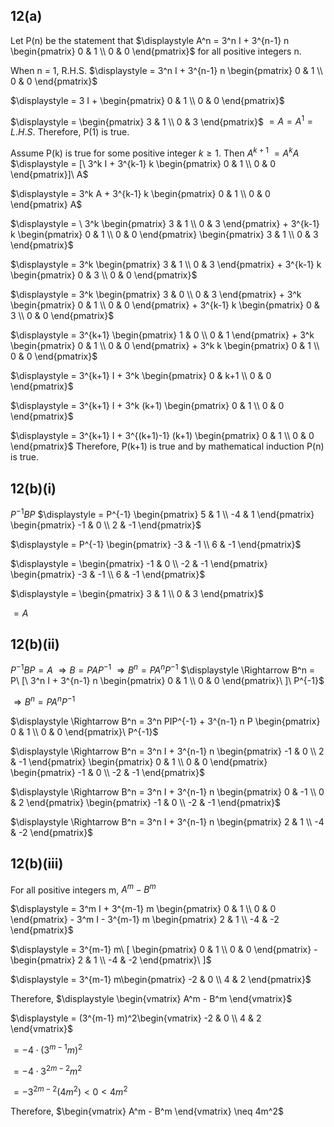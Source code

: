 ## 12(a)
Let P(n) be the statement that $\displaystyle A^n = 3^n I + 3^{n-1} n \begin{pmatrix}
0 & 1 \\ 
0 & 0 \end{pmatrix}$ for all positive integers n.

When n = 1,
R.H.S.
$\displaystyle = 3^n I + 3^{n-1} n \begin{pmatrix}
0 & 1 \\ 
0 & 0 \end{pmatrix}$

$\displaystyle = 3 I + \begin{pmatrix}
0 & 1 \\ 
0 & 0 \end{pmatrix}$

$\displaystyle = \begin{pmatrix}
3 & 1 \\ 
0 & 3 \end{pmatrix}$
$\displaystyle = A = A^1 = L.H.S.$
Therefore, P(1) is true.

Assume P(k) is true for some positive integer $k \geq 1$. Then
$\displaystyle A^{k+1}$
$\displaystyle = A^k A$
$\displaystyle = [\ 3^k I + 3^{k-1} k \begin{pmatrix}
0 & 1 \\ 
0 & 0 \end{pmatrix}]\ A$

$\displaystyle = 3^k A + 3^{k-1} k \begin{pmatrix}
0 & 1 \\ 
0 & 0 \end{pmatrix} A$

$\displaystyle = \ 3^k \begin{pmatrix}
3 & 1 \\ 
0 & 3 \end{pmatrix} + 3^{k-1} k \begin{pmatrix}
0 & 1 \\ 
0 & 0 \end{pmatrix} \begin{pmatrix}
3 & 1 \\ 
0 & 3 \end{pmatrix}$

$\displaystyle = 3^k \begin{pmatrix}
3 & 1 \\ 
0 & 3 \end{pmatrix} + 3^{k-1} k \begin{pmatrix}
0 & 3 \\ 
0 & 0 \end{pmatrix}$

$\displaystyle = 3^k \begin{pmatrix}
3 & 0 \\ 
0 & 3 \end{pmatrix} + 3^k \begin{pmatrix}
0 & 1 \\ 
0 & 0 \end{pmatrix} + 3^{k-1} k \begin{pmatrix}
0 & 3 \\ 
0 & 0 \end{pmatrix}$

$\displaystyle = 3^{k+1} \begin{pmatrix}
1 & 0 \\ 
0 & 1 \end{pmatrix} + 3^k \begin{pmatrix}
0 & 1 \\ 
0 & 0 \end{pmatrix} + 3^k k \begin{pmatrix}
0 & 1 \\ 
0 & 0 \end{pmatrix}$

$\displaystyle = 3^{k+1} I + 3^k \begin{pmatrix}
0 & k+1 \\ 
0 & 0 \end{pmatrix}$

$\displaystyle = 3^{k+1} I + 3^k (k+1) \begin{pmatrix}
0 & 1 \\ 
0 & 0 \end{pmatrix}$

$\displaystyle = 3^{k+1} I + 3^{(k+1)-1} (k+1) \begin{pmatrix}
0 & 1 \\ 
0 & 0 \end{pmatrix}$
Therefore, P(k+1) is true and by mathematical induction P(n) is true.

## 12(b)(i)
$\displaystyle P^{-1} B P$
$\displaystyle = P^{-1} \begin{pmatrix}
5 & 1 \\ 
-4 & 1 \end{pmatrix} \begin{pmatrix}
-1 & 0 \\ 
2 & -1 \end{pmatrix}$

$\displaystyle = P^{-1} \begin{pmatrix}
-3 & -1 \\ 
6 & -1 \end{pmatrix}$

$\displaystyle = \begin{pmatrix}
-1 & 0 \\ 
-2 & -1 \end{pmatrix} \begin{pmatrix}
-3 & -1 \\ 
6 & -1 \end{pmatrix}$

$\displaystyle = \begin{pmatrix}
3 & 1 \\ 
0 & 3 \end{pmatrix}$

$= A$

## 12(b)(ii)
$\displaystyle P^{-1} B P = A$
$\displaystyle \Rightarrow B = PAP^{-1}$
$\displaystyle \Rightarrow B^n = PA^nP^{-1}$
$\displaystyle \Rightarrow B^n = P\ [\ 3^n I + 3^{n-1} n \begin{pmatrix}
0 & 1 \\ 
0 & 0 \end{pmatrix}\ ]\ P^{-1}$

$\displaystyle \Rightarrow B^n = PA^nP^{-1}$

$\displaystyle \Rightarrow B^n = 3^n PIP^{-1} + 3^{n-1} n P \begin{pmatrix}
0 & 1 \\ 
0 & 0 \end{pmatrix}\ P^{-1}$

$\displaystyle \Rightarrow B^n = 3^n I + 3^{n-1} n \begin{pmatrix}
-1 & 0 \\ 
2 & -1 \end{pmatrix} \begin{pmatrix}
0 & 1 \\ 
0 & 0 \end{pmatrix} \begin{pmatrix}
-1 & 0 \\ 
-2 & -1 \end{pmatrix}$

$\displaystyle \Rightarrow B^n = 3^n I + 3^{n-1} n \begin{pmatrix}
0 & -1 \\ 
0 & 2 \end{pmatrix} \begin{pmatrix}
-1 & 0 \\ 
-2 & -1 \end{pmatrix}$

$\displaystyle \Rightarrow B^n = 3^n I + 3^{n-1} n \begin{pmatrix}
2 & 1 \\ 
-4 & -2 \end{pmatrix}$

## 12(b)(iii)
For all positive integers m, $A^m - B^m$

$\displaystyle = 3^m I + 3^{m-1} m \begin{pmatrix}
0 & 1 \\ 
0 & 0 \end{pmatrix} - 3^m I - 3^{m-1} m \begin{pmatrix}
2 & 1 \\ 
-4 & -2 \end{pmatrix}$

$\displaystyle = 3^{m-1} m\ [ \begin{pmatrix}
0 & 1 \\ 
0 & 0 \end{pmatrix} -  \begin{pmatrix}
2 & 1 \\ 
-4 & -2 \end{pmatrix}\ ]$

$\displaystyle = 3^{m-1} m\begin{pmatrix}
-2 & 0 \\ 
4 & 2 \end{pmatrix}$

Therefore,
$\displaystyle \begin{vmatrix} A^m - B^m \end{vmatrix}$

$\displaystyle = (3^{m-1} m)^2\begin{vmatrix}
-2 & 0 \\ 
4 & 2 \end{vmatrix}$

$\displaystyle = -4 \cdot (3^{m-1}m)^2$

$\displaystyle = -4 \cdot 3^{2m-2}m^2$

$\displaystyle = -3^{2m-2}(4m^2) < 0 < 4m^2$

Therefore, $\begin{vmatrix} A^m - B^m \end{vmatrix} \neq 4m^2$